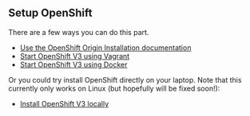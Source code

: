 ## Setup OpenShift

There are a few ways you can do this part. 

* [Use the OpenShift Origin Installation documentation](http://docs.openshift.org/latest/getting_started/dev_get_started/installation.html)
* [Start OpenShift V3 using Vagrant](openShiftVagrant.html)
* [Start OpenShift V3 using Docker](openShiftDocker.html)

Or you could try install OpenShift directly on your laptop. Note that this currently only works on Linux (but hopefully will be fixed soon!):

* [Install OpenShift V3 locally](openShiftInstall.html)

